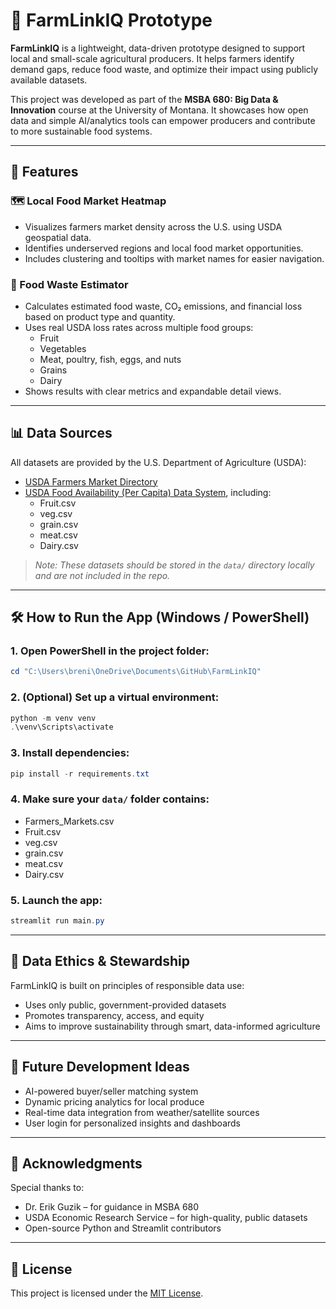 # 🌱 FarmLinkIQ Prototype

**FarmLinkIQ** is a lightweight, data-driven prototype designed to support local and small-scale agricultural producers. It helps farmers identify demand gaps, reduce food waste, and optimize their impact using publicly available datasets.

This project was developed as part of the **MSBA 680: Big Data & Innovation** course at the University of Montana. It showcases how open data and simple AI/analytics tools can empower producers and contribute to more sustainable food systems.

---

## 🚀 Features

### 🗺️ Local Food Market Heatmap
- Visualizes farmers market density across the U.S. using USDA geospatial data.
- Identifies underserved regions and local food market opportunities.
- Includes clustering and tooltips with market names for easier navigation.

### 🥕 Food Waste Estimator
- Calculates estimated food waste, CO₂ emissions, and financial loss based on product type and quantity.
- Uses real USDA loss rates across multiple food groups:
  - Fruit
  - Vegetables
  - Meat, poultry, fish, eggs, and nuts
  - Grains
  - Dairy
- Shows results with clear metrics and expandable detail views.

---

## 📊 Data Sources

All datasets are provided by the U.S. Department of Agriculture (USDA):

- [USDA Farmers Market Directory](https://catalog.data.gov/dataset/farmers-markets)
- [USDA Food Availability (Per Capita) Data System](https://www.ers.usda.gov/data-products/food-availability-per-capita-data-system/), including:
  - Fruit.csv
  - veg.csv
  - grain.csv
  - meat.csv
  - Dairy.csv

> _Note: These datasets should be stored in the `data/` directory locally and are not included in the repo._

---

## 🛠️ How to Run the App (Windows / PowerShell)

### 1. Open PowerShell in the project folder:
```powershell
cd "C:\Users\breni\OneDrive\Documents\GitHub\FarmLinkIQ"
```

### 2. (Optional) Set up a virtual environment:
```powershell
python -m venv venv
.\venv\Scripts\activate
```

### 3. Install dependencies:
```powershell
pip install -r requirements.txt
```

### 4. Make sure your `data/` folder contains:
- Farmers_Markets.csv
- Fruit.csv
- veg.csv
- grain.csv
- meat.csv
- Dairy.csv

### 5. Launch the app:
```powershell
streamlit run main.py
```

---

## 🔐 Data Ethics & Stewardship

FarmLinkIQ is built on principles of responsible data use:
- Uses only public, government-provided datasets
- Promotes transparency, access, and equity
- Aims to improve sustainability through smart, data-informed agriculture

---

## 🧠 Future Development Ideas

- AI-powered buyer/seller matching system
- Dynamic pricing analytics for local produce
- Real-time data integration from weather/satellite sources
- User login for personalized insights and dashboards

---

## 🙌 Acknowledgments

Special thanks to:
- Dr. Erik Guzik – for guidance in MSBA 680
- USDA Economic Research Service – for high-quality, public datasets
- Open-source Python and Streamlit contributors

---

## 📄 License

This project is licensed under the [MIT License](LICENSE).